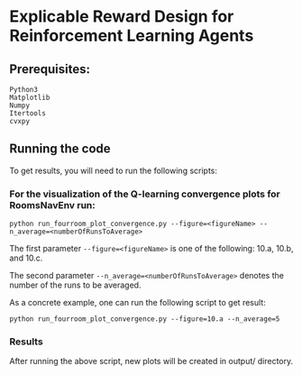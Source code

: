 # Explicable Reward Design for Reinforcement Learning Agents
## Prerequisites:
```
Python3
Matplotlib
Numpy
Itertools
cvxpy
```

## Running the code
To get results, you will need to run the following scripts:

### For the visualization of the Q-learning convergence plots for RoomsNavEnv run:
```
python run_fourroom_plot_convergence.py --figure=<figureName> --n_average=<numberOfRunsToAverage>
```
The first parameter ``--figure=<figureName>`` is one of the following:  10.a, 10.b, and 10.c.

The second parameter `--n_average=<numberOfRunsToAverage>` denotes the number of the runs to be averaged.

As a concrete example, one can run the following script to get result:
```
python run_fourroom_plot_convergence.py --figure=10.a --n_average=5
```
### Results
After running the above script, new plots will be created in output/ directory.
